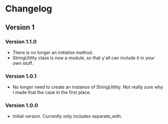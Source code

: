# Changelog
## Version 1
### Version 1.1.0
* There is no longer an initialize method.
* StringUtility class is now a module, so that y'all can include it in your own stuff.

### Version 1.0.1
* No longer need to create an instance of StringUtility. Not really sure why I made that the case in the first place.
### Version 1.0.0
* Initial version. Currently only includes separate_with.
